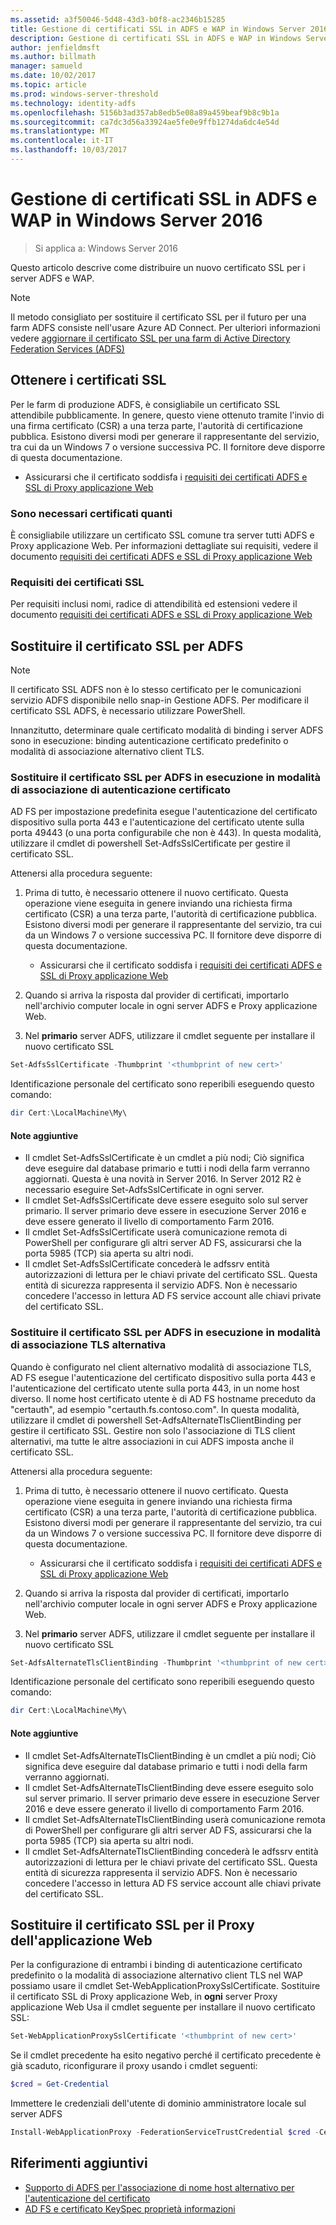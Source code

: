 ```yaml
---
ms.assetid: a3f50046-5d48-43d3-b0f8-ac2346b15285
title: Gestione di certificati SSL in ADFS e WAP in Windows Server 2016
description: Gestione di certificati SSL in ADFS e WAP in Windows Server 2016
author: jenfieldmsft
ms.author: billmath
manager: samueld
ms.date: 10/02/2017
ms.topic: article
ms.prod: windows-server-threshold
ms.technology: identity-adfs
ms.openlocfilehash: 5156b3ad357ab8edb5e08a89a459beaf9b8c9b1a
ms.sourcegitcommit: ca7dc3d56a33924ae5fe0e9ffb1274da6dc4e54d
ms.translationtype: MT
ms.contentlocale: it-IT
ms.lasthandoff: 10/03/2017
---
```

# <a name="managing-ssl-certificates-in-ad-fs-and-wap-in-windows-server-2016"></a>Gestione di certificati SSL in ADFS e WAP in Windows Server 2016

>Si applica a: Windows Server 2016

Questo articolo descrive come distribuire un nuovo certificato SSL per i server ADFS e WAP.

>[!NOTE]
>Il metodo consigliato per sostituire il certificato SSL per il futuro per una farm ADFS consiste nell'usare Azure AD Connect.  Per ulteriori informazioni vedere [aggiornare il certificato SSL per una farm di Active Directory Federation Services (ADFS)](https://docs.microsoft.com/azure/active-directory/connect/active-directory-aadconnectfed-ssl-update)

## <a name="obtaining-your-ssl-certificates"></a>Ottenere i certificati SSL
Per le farm di produzione ADFS, è consigliabile un certificato SSL attendibile pubblicamente. In genere, questo viene ottenuto tramite l'invio di una firma certificato (CSR) a una terza parte, l'autorità di certificazione pubblica. Esistono diversi modi per generare il rappresentante del servizio, tra cui da un Windows 7 o versione successiva PC. Il fornitore deve disporre di questa documentazione.

- Assicurarsi che il certificato soddisfa i [requisiti dei certificati ADFS e SSL di Proxy applicazione Web](https://technet.microsoft.com/en-us/windows-server-docs/identity/ad-fs/overview/AD-FS-2016-Requirements#BKMK_1)

### <a name="how-many-certificates-are-needed"></a>Sono necessari certificati quanti
È consigliabile utilizzare un certificato SSL comune tra server tutti ADFS e Proxy applicazione Web. Per informazioni dettagliate sui requisiti, vedere il documento [requisiti dei certificati ADFS e SSL di Proxy applicazione Web](https://technet.microsoft.com/en-us/windows-server-docs/identity/ad-fs/overview/AD-FS-2016-Requirements#BKMK_1)

### <a name="ssl-certificate-requirements"></a>Requisiti dei certificati SSL
Per requisiti inclusi nomi, radice di attendibilità ed estensioni vedere il documento [requisiti dei certificati ADFS e SSL di Proxy applicazione Web](https://technet.microsoft.com/en-us/windows-server-docs/identity/ad-fs/overview/AD-FS-2016-Requirements#BKMK_1)

## <a name="replacing-the-ssl-certificate-for-ad-fs"></a>Sostituire il certificato SSL per ADFS
> [!NOTE]
> Il certificato SSL ADFS non è lo stesso certificato per le comunicazioni servizio ADFS disponibile nello snap-in Gestione ADFS. Per modificare il certificato SSL ADFS, è necessario utilizzare PowerShell.

Innanzitutto, determinare quale certificato modalità di binding i server ADFS sono in esecuzione: binding autenticazione certificato predefinito o modalità di associazione alternativo client TLS.

### <a name="replacing-the-ssl-certificate-for-ad-fs-running-in-default-certificate-authentication-binding-mode"></a>Sostituire il certificato SSL per ADFS in esecuzione in modalità di associazione di autenticazione certificato
AD FS per impostazione predefinita esegue l'autenticazione del certificato dispositivo sulla porta 443 e l'autenticazione del certificato utente sulla porta 49443 (o una porta configurabile che non è 443).
In questa modalità, utilizzare il cmdlet di powershell Set-AdfsSslCertificate per gestire il certificato SSL.

Attenersi alla procedura seguente:

1. Prima di tutto, è necessario ottenere il nuovo certificato. Questa operazione viene eseguita in genere inviando una richiesta firma certificato (CSR) a una terza parte, l'autorità di certificazione pubblica. Esistono diversi modi per generare il rappresentante del servizio, tra cui da un Windows 7 o versione successiva PC. Il fornitore deve disporre di questa documentazione.

    * Assicurarsi che il certificato soddisfa i [requisiti dei certificati ADFS e SSL di Proxy applicazione Web](https://technet.microsoft.com/en-us/windows-server-docs/identity/ad-fs/overview/AD-FS-2016-Requirements#BKMK_1)

1. Quando si arriva la risposta dal provider di certificati, importarlo nell'archivio computer locale in ogni server ADFS e Proxy applicazione Web.

1. Nel **primario** server ADFS, utilizzare il cmdlet seguente per installare il nuovo certificato SSL

```powershell
Set-AdfsSslCertificate -Thumbprint '<thumbprint of new cert>'
```

Identificazione personale del certificato sono reperibili eseguendo questo comando:

```powershell
dir Cert:\LocalMachine\My\
```

#### <a name="additional-notes"></a>Note aggiuntive

* Il cmdlet Set-AdfsSslCertificate è un cmdlet a più nodi; Ciò significa deve eseguire dal database primario e tutti i nodi della farm verranno aggiornati. Questa è una novità in Server 2016. In Server 2012 R2 è necessario eseguire Set-AdfsSslCertificate in ogni server.
* Il cmdlet Set-AdfsSslCertificate deve essere eseguito solo sul server primario. Il server primario deve essere in esecuzione Server 2016 e deve essere generato il livello di comportamento Farm 2016.
* Il cmdlet Set-AdfsSslCertificate userà comunicazione remota di PowerShell per configurare gli altri server AD FS, assicurarsi che la porta 5985 (TCP) sia aperta su altri nodi.
* Il cmdlet Set-AdfsSslCertificate concederà le adfssrv entità autorizzazioni di lettura per le chiavi private del certificato SSL. Questa entità di sicurezza rappresenta il servizio ADFS. Non è necessario concedere l'accesso in lettura AD FS service account alle chiavi private del certificato SSL.

### <a name="replacing-the-ssl-certificate-for-ad-fs-running-in-alternate-tls-binding-mode"></a>Sostituire il certificato SSL per ADFS in esecuzione in modalità di associazione TLS alternativa
Quando è configurato nel client alternativo modalità di associazione TLS, AD FS esegue l'autenticazione del certificato dispositivo sulla porta 443 e l'autenticazione del certificato utente sulla porta 443, in un nome host diverso. Il nome host certificato utente è di AD FS hostname preceduto da "certauth", ad esempio "certauth.fs.contoso.com".
In questa modalità, utilizzare il cmdlet di powershell Set-AdfsAlternateTlsClientBinding per gestire il certificato SSL. Gestire non solo l'associazione di TLS client alternativi, ma tutte le altre associazioni in cui ADFS imposta anche il certificato SSL.

Attenersi alla procedura seguente:

1. Prima di tutto, è necessario ottenere il nuovo certificato. Questa operazione viene eseguita in genere inviando una richiesta firma certificato (CSR) a una terza parte, l'autorità di certificazione pubblica. Esistono diversi modi per generare il rappresentante del servizio, tra cui da un Windows 7 o versione successiva PC. Il fornitore deve disporre di questa documentazione.

    * Assicurarsi che il certificato soddisfa i [requisiti dei certificati ADFS e SSL di Proxy applicazione Web](https://technet.microsoft.com/en-us/windows-server-docs/identity/ad-fs/overview/AD-FS-2016-Requirements#BKMK_1)

1. Quando si arriva la risposta dal provider di certificati, importarlo nell'archivio computer locale in ogni server ADFS e Proxy applicazione Web.

1. Nel **primario** server ADFS, utilizzare il cmdlet seguente per installare il nuovo certificato SSL

```powershell
Set-AdfsAlternateTlsClientBinding -Thumbprint '<thumbprint of new cert>'
```

Identificazione personale del certificato sono reperibili eseguendo questo comando:

```powershell
dir Cert:\LocalMachine\My\
```

#### <a name="additional-notes"></a>Note aggiuntive

* Il cmdlet Set-AdfsAlternateTlsClientBinding è un cmdlet a più nodi; Ciò significa deve eseguire dal database primario e tutti i nodi della farm verranno aggiornati.
* Il cmdlet Set-AdfsAlternateTlsClientBinding deve essere eseguito solo sul server primario. Il server primario deve essere in esecuzione Server 2016 e deve essere generato il livello di comportamento Farm 2016.
* Il cmdlet Set-AdfsAlternateTlsClientBinding userà comunicazione remota di PowerShell per configurare gli altri server AD FS, assicurarsi che la porta 5985 (TCP) sia aperta su altri nodi.
* Il cmdlet Set-AdfsAlternateTlsClientBinding concederà le adfssrv entità autorizzazioni di lettura per le chiavi private del certificato SSL. Questa entità di sicurezza rappresenta il servizio ADFS. Non è necessario concedere l'accesso in lettura AD FS service account alle chiavi private del certificato SSL.

## <a name="replacing-the-ssl-certificate-for-the-web-application-proxy"></a>Sostituire il certificato SSL per il Proxy dell'applicazione Web
Per la configurazione di entrambi i binding di autenticazione certificato predefinito o la modalità di associazione alternativo client TLS nel WAP possiamo usare il cmdlet Set-WebApplicationProxySslCertificate.
Sostituire il certificato SSL di Proxy applicazione Web, in **ogni** server Proxy applicazione Web Usa il cmdlet seguente per installare il nuovo certificato SSL:

```powershell
Set-WebApplicationProxySslCertificate '<thumbprint of new cert>'
```

Se il cmdlet precedente ha esito negativo perché il certificato precedente è già scaduto, riconfigurare il proxy usando i cmdlet seguenti:

```powershell
$cred = Get-Credential
```

Immettere le credenziali dell'utente di dominio amministratore locale sul server ADFS

```powershell
Install-WebApplicationProxy -FederationServiceTrustCredential $cred -CertificateThumbprint '<thumbprint of new cert>' -FederationServiceName 'fs.contoso.com'
```

## <a name="additional-references"></a>Riferimenti aggiuntivi  
* [Supporto di ADFS per l'associazione di nome host alternativo per l'autenticazione del certificato](../operations/AD-FS-support-for-alternate-hostname-binding-for-certificate-authentication.md)
* [AD FS e certificato KeySpec proprietà informazioni](../technical-reference/AD-FS-and-KeySpec-Property.md)
